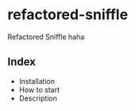 # refactored-sniffle

Refactored Sniffle haha

## Index

- Installation
- How to start
- Description


